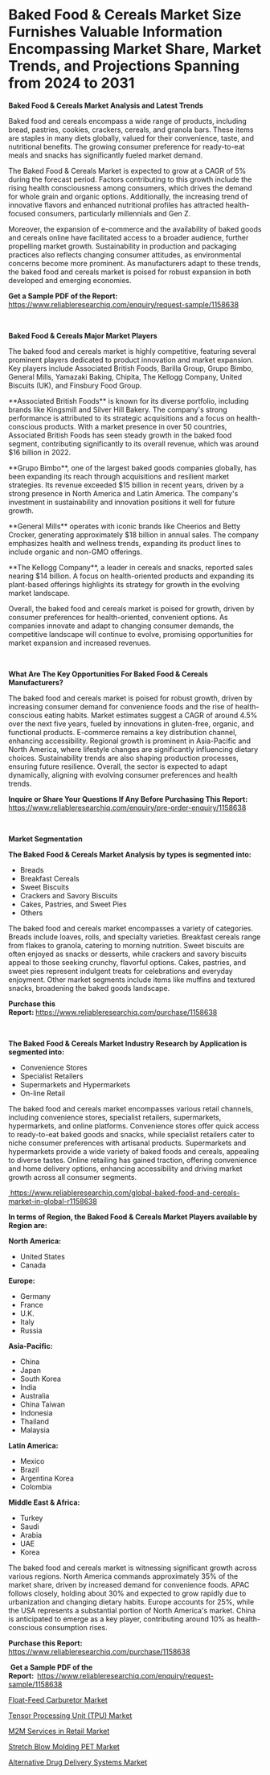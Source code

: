 <p><h1>Baked Food & Cereals Market Size Furnishes Valuable Information Encompassing Market Share, Market Trends, and Projections Spanning from 2024 to 2031</h1></p><p><strong>Baked Food & Cereals Market Analysis and Latest Trends</strong></p>
<p><p>Baked food and cereals encompass a wide range of products, including bread, pastries, cookies, crackers, cereals, and granola bars. These items are staples in many diets globally, valued for their convenience, taste, and nutritional benefits. The growing consumer preference for ready-to-eat meals and snacks has significantly fueled market demand.</p><p>The Baked Food & Cereals Market is expected to grow at a CAGR of 5% during the forecast period. Factors contributing to this growth include the rising health consciousness among consumers, which drives the demand for whole grain and organic options. Additionally, the increasing trend of innovative flavors and enhanced nutritional profiles has attracted health-focused consumers, particularly millennials and Gen Z.</p><p>Moreover, the expansion of e-commerce and the availability of baked goods and cereals online have facilitated access to a broader audience, further propelling market growth. Sustainability in production and packaging practices also reflects changing consumer attitudes, as environmental concerns become more prominent. As manufacturers adapt to these trends, the baked food and cereals market is poised for robust expansion in both developed and emerging economies.</p></p>
<p><strong>Get a Sample PDF of the Report:&nbsp;</strong> <a href="https://www.reliableresearchiq.com/enquiry/request-sample/1158638?utm_campaign=103&utm_medium=2&utm_source=Github&utm_content=ia&utm_term=11102024&utm_id=baked-food-cereals">https://www.reliableresearchiq.com/enquiry/request-sample/1158638</a></p>
<p>&nbsp;</p>
<p><strong>Baked Food & Cereals Major Market Players</strong></p>
<p><p>The baked food and cereals market is highly competitive, featuring several prominent players dedicated to product innovation and market expansion. Key players include Associated British Foods, Barilla Group, Grupo Bimbo, General Mills, Yamazaki Baking, Chipita, The Kellogg Company, United Biscuits (UK), and Finsbury Food Group.</p><p>**Associated British Foods** is known for its diverse portfolio, including brands like Kingsmill and Silver Hill Bakery. The company's strong performance is attributed to its strategic acquisitions and a focus on health-conscious products. With a market presence in over 50 countries, Associated British Foods has seen steady growth in the baked food segment, contributing significantly to its overall revenue, which was around $16 billion in 2022.</p><p>**Grupo Bimbo**, one of the largest baked goods companies globally, has been expanding its reach through acquisitions and resilient market strategies. Its revenue exceeded $15 billion in recent years, driven by a strong presence in North America and Latin America. The company's investment in sustainability and innovation positions it well for future growth.</p><p>**General Mills** operates with iconic brands like Cheerios and Betty Crocker, generating approximately $18 billion in annual sales. The company emphasizes health and wellness trends, expanding its product lines to include organic and non-GMO offerings.</p><p>**The Kellogg Company**, a leader in cereals and snacks, reported sales nearing $14 billion. A focus on health-oriented products and expanding its plant-based offerings highlights its strategy for growth in the evolving market landscape.</p><p>Overall, the baked food and cereals market is poised for growth, driven by consumer preferences for health-oriented, convenient options. As companies innovate and adapt to changing consumer demands, the competitive landscape will continue to evolve, promising opportunities for market expansion and increased revenues.</p></p>
<p>&nbsp;</p>
<p><strong>What Are The Key Opportunities For Baked Food & Cereals Manufacturers?</strong></p>
<p><p>The baked food and cereals market is poised for robust growth, driven by increasing consumer demand for convenience foods and the rise of health-conscious eating habits. Market estimates suggest a CAGR of around 4.5% over the next five years, fueled by innovations in gluten-free, organic, and functional products. E-commerce remains a key distribution channel, enhancing accessibility. Regional growth is prominent in Asia-Pacific and North America, where lifestyle changes are significantly influencing dietary choices. Sustainability trends are also shaping production processes, ensuring future resilience. Overall, the sector is expected to adapt dynamically, aligning with evolving consumer preferences and health trends.</p></p>
<p><strong>Inquire or Share Your Questions If Any Before Purchasing This Report:</strong> <a href="https://www.reliableresearchiq.com/enquiry/pre-order-enquiry/1158638?utm_campaign=103&utm_medium=2&utm_source=Github&utm_content=ia&utm_term=11102024&utm_id=baked-food-cereals">https://www.reliableresearchiq.com/enquiry/pre-order-enquiry/1158638</a></p>
<p>&nbsp;</p>
<p><strong>Market Segmentation</strong></p>
<p><strong>The Baked Food & Cereals Market Analysis by types is segmented into:</strong></p>
<p><ul><li>Breads</li><li>Breakfast Cereals</li><li>Sweet Biscuits</li><li>Crackers and Savory Biscuits</li><li>Cakes, Pastries, and Sweet Pies</li><li>Others</li></ul></p>
<p><p>The baked food and cereals market encompasses a variety of categories. Breads include loaves, rolls, and specialty varieties. Breakfast cereals range from flakes to granola, catering to morning nutrition. Sweet biscuits are often enjoyed as snacks or desserts, while crackers and savory biscuits appeal to those seeking crunchy, flavorful options. Cakes, pastries, and sweet pies represent indulgent treats for celebrations and everyday enjoyment. Other market segments include items like muffins and textured snacks, broadening the baked goods landscape.</p></p>
<p><strong>Purchase this Report:&nbsp;</strong><a href="https://www.reliableresearchiq.com/purchase/1158638?utm_campaign=103&utm_medium=2&utm_source=Github&utm_content=ia&utm_term=11102024&utm_id=baked-food-cereals">https://www.reliableresearchiq.com/purchase/1158638</a></p>
<p>&nbsp;</p>
<p><strong>The Baked Food & Cereals Market Industry Research by Application is segmented into:</strong></p>
<p><ul><li>Convenience Stores</li><li>Specialist Retailers</li><li>Supermarkets and Hypermarkets</li><li>On-line Retail</li></ul></p>
<p><p>The baked food and cereals market encompasses various retail channels, including convenience stores, specialist retailers, supermarkets, hypermarkets, and online platforms. Convenience stores offer quick access to ready-to-eat baked goods and snacks, while specialist retailers cater to niche consumer preferences with artisanal products. Supermarkets and hypermarkets provide a wide variety of baked foods and cereals, appealing to diverse tastes. Online retailing has gained traction, offering convenience and home delivery options, enhancing accessibility and driving market growth across all consumer segments.</p></p>
<p><a href="https://www.reliableresearchiq.com/global-baked-food-and-cereals-market-in-global-r1158638?utm_campaign=103&utm_medium=2&utm_source=Github&utm_content=ia&utm_term=11102024&utm_id=baked-food-cereals">&nbsp;https://www.reliableresearchiq.com/global-baked-food-and-cereals-market-in-global-r1158638</a></p>
<p><strong>In terms of Region, the Baked Food & Cereals Market Players available by Region are:</strong></p>
<p>
    <p> <strong> North America: </strong>
        <ul>
            <li>United States</li>
            <li>Canada</li>
        </ul>
        </p> 
    <p> <strong> Europe: </strong>
        <ul>
            <li>Germany</li>
            <li>France</li>
            <li>U.K.</li>
            <li>Italy</li>
            <li>Russia</li>
        </ul>
        </p> 
    <p> <strong> Asia-Pacific: </strong>
        <ul>
            <li>China</li>
            <li>Japan</li>
            <li>South Korea</li>
            <li>India</li>
            <li>Australia</li>
            <li>China Taiwan</li>
            <li>Indonesia</li>
            <li>Thailand</li>
            <li>Malaysia</li>
        </ul>
        </p> 
    <p> <strong> Latin America: </strong>
        <ul>
            <li>Mexico</li>
            <li>Brazil</li>
            <li>Argentina Korea</li>
            <li>Colombia</li>
        </ul>
        </p> 
    <p> <strong> Middle East & Africa: </strong>
        <ul>
            <li>Turkey</li>
            <li>Saudi</li>
            <li>Arabia</li>
            <li>UAE</li>
            <li>Korea</li>
        </ul>
    </p>
    </p>
<p><p>The baked food and cereals market is witnessing significant growth across various regions. North America commands approximately 35% of the market share, driven by increased demand for convenience foods. APAC follows closely, holding about 30% and expected to grow rapidly due to urbanization and changing dietary habits. Europe accounts for 25%, while the USA represents a substantial portion of North America's market. China is anticipated to emerge as a key player, contributing around 10% as health-conscious consumption rises.</p></p>
<p><strong>Purchase this Report: </strong><a href="https://www.reliableresearchiq.com/purchase/1158638?utm_campaign=103&utm_medium=2&utm_source=Github&utm_content=ia&utm_term=11102024&utm_id=baked-food-cereals">https://www.reliableresearchiq.com/purchase/1158638</a></p>
<p>&nbsp;<strong>Get a Sample PDF of the Report:&nbsp;&nbsp;</strong><a href="https://www.reliableresearchiq.com/enquiry/request-sample/1158638?utm_campaign=103&utm_medium=2&utm_source=Github&utm_content=ia&utm_term=11102024&utm_id=baked-food-cereals">https://www.reliableresearchiq.com/enquiry/request-sample/1158638</a></p>
<p><strong></strong></p>
<p><p><a href="https://www.linkedin.com/pulse/float-feed-carburetor-mosaic-piecing-together-global-market-dynamics-szgve?utm_campaign=103&utm_medium=2&utm_source=Github&utm_content=ia&utm_term=11102024&utm_id=baked-food-cereals">Float-Feed Carburetor Market</a></p><p><a href="https://issuu.com/reportprime-2/docs/tensor-processing-unit-tpu-market-s_5b6240c4afdf2f?utm_campaign=103&utm_medium=2&utm_source=Github&utm_content=ia&utm_term=11102024&utm_id=baked-food-cereals">Tensor Processing Unit (TPU) Market</a></p><p><a href="https://issuu.com/reportprime-2/docs/m2m-services-in-retail-market-size-_38ab58c4d1863f?utm_campaign=103&utm_medium=2&utm_source=Github&utm_content=ia&utm_term=11102024&utm_id=baked-food-cereals">M2M Services in Retail Market</a></p><p><a href="https://www.linkedin.com/pulse/stretch-blow-molding-pet-market-growth-segmentation-regional-kgibf?utm_campaign=103&utm_medium=2&utm_source=Github&utm_content=ia&utm_term=11102024&utm_id=baked-food-cereals">Stretch Blow Molding PET Market</a></p><p><a href="https://www.linkedin.com/pulse/global-alternative-drug-delivery-systems-market-opportunities-3qbvc?utm_campaign=103&utm_medium=2&utm_source=Github&utm_content=ia&utm_term=11102024&utm_id=baked-food-cereals">Alternative Drug Delivery Systems Market</a></p></p>